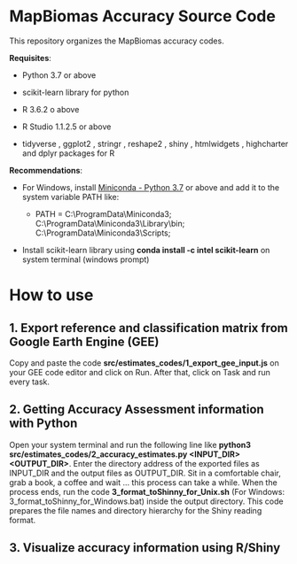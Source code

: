 # MapBiomas Accuracy Source Code

This repository organizes the MapBiomas accuracy codes.

**Requisites**:

  * Python 3.7 or above
  
  * scikit-learn library for python
  
  * R 3.6.2 o above
  
  * R Studio 1.1.2.5 or above
  
  * tidyverse , ggplot2 , stringr , reshape2 , shiny , htmlwidgets , highcharter and dplyr packages for R
  
  **Recommendations**: 
   * For Windows, install [Miniconda - Python 3.7](https://docs.conda.io/en/latest/miniconda.html) or above and add it to the system variable PATH like:
      
      * PATH =  C:\ProgramData\Miniconda3; C:\ProgramData\Miniconda3\Library\bin; C:\ProgramData\Miniconda3\Scripts;
  
  * Install scikit-learn library using **conda install -c intel scikit-learn** on system terminal (windows prompt)   

# How to use

## 1. Export reference and classification matrix from Google Earth Engine (GEE)

  Copy and paste the code **src/estimates_codes/1_export_gee_input.js** on your GEE code editor and click on Run. After that, click on Task and run every task.

## 2. Getting Accuracy Assessment information with Python

  Open your system terminal and run the following line like **python3 src/estimates_codes/2_accuracy_estimates.py <INPUT_DIR> <OUTPUT_DIR>**. Enter the directory address of the exported files as INPUT_DIR and the output files as OUTPUT_DIR. Sit in a comfortable chair, grab a book, a coffee and wait ... this process can take a while.
  When the process ends, run the code **3_format_toShinny_for_Unix.sh** (For Windows: 3_format_toShinny_for_Windows.bat) inside the output directory. This code prepares the file names and directory hierarchy for the Shiny reading format. 
  
## 3. Visualize accuracy information using R/Shiny

